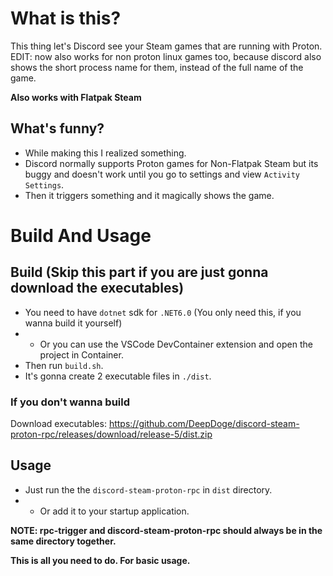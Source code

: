 # What is this?
This thing let's Discord see your Steam games that are running with Proton.<br/>
EDIT: now also works for non proton linux games too, because discord also shows the short process name for them, instead of the full name of the game.

**Also works with Flatpak Steam**

## What's funny?
- While making this I realized something.
- Discord normally supports Proton games for Non-Flatpak Steam but its buggy and doesn't work until you go to settings and view `Activity Settings`.
- Then it triggers something and it magically shows the game.

# Build And Usage
## Build (Skip this part if you are just gonna download the executables)
- You need to have `dotnet` sdk for `.NET6.0` (You only need this, if you wanna build it yourself)
- - Or you can use the VSCode DevContainer extension and open the project in Container.
- Then run `build.sh`.
- It's gonna create 2 executable files in `./dist`.
### If you don't wanna build
Download executables: https://github.com/DeepDoge/discord-steam-proton-rpc/releases/download/release-5/dist.zip
## Usage
- Just run the the `discord-steam-proton-rpc` in `dist` directory.
- - Or add it to your startup application.

**NOTE: rpc-trigger and discord-steam-proton-rpc should always be in the same directory together.**

**This is all you need to do. For basic usage.**
